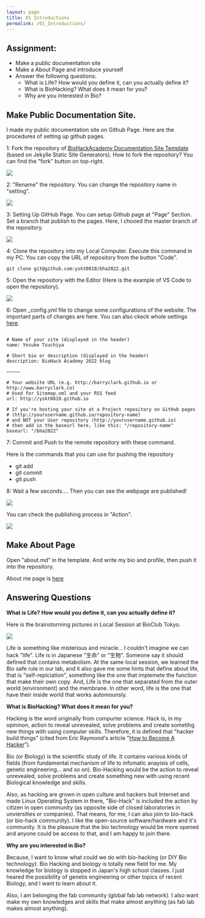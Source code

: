 ```yaml
---
layout: page
title: 01 Introductions
permalink: /01_Introductions/
---
```


## Assignment:

- Make a public documentation site
- Make a About Page and introduce yourself
- Answer the following questions:
    - What is Life? How would you define it, can you actually define it?
    - What is BioHacking? What does it mean for you?
    - Why are you interested in Bio?

## Make Public Documentation Site.

I made my public documentation site on Github Page. Here are the procedures of setting up github pages.

1: Fork the repository of [BioHackAcademy Documentation Site Template](https://github.com/BioHackAcademy/BHA_DocumentationSite) (based on Jekylle Static Site Generators). How to fork the repository? You can find the "fork" button on top-right.

![](../images/week01/1-1.png)

2: "Rename" the repository. You can change the repository name in "setting".

![](../images/week01/1-2.png)

3: Setting Up GitHub Page. You can setup Github page at "Page" Section. Set a branch that publish to the pages. Here, I chooed the master branch of the repository.

![](../images/week01/1-3.png)

4: Clone the repository into my Local Computer. Execute this command in my PC. You can copy the URL of repository from the button "Code".

```
git clone git@github.com:yskt0810/bha2022.git
```

5: Open the repository with the Editor (Here is the example of VS Code to open the repository).

![](../images/week01/1-5.png)

6: Open _config.yml file to change some configurations of the website. The important parts of changes are here. You can also ckeck whole settings [here](https://github.com/yskt0810/bha2022/blob/master/_config.yml).

```

# Name of your site (displayed in the header)
name: Yosuke Tsuchiya

# Short bio or description (displayed in the header)
description: BioHack Academy 2022 blog

~~~~~

# Your website URL (e.g. http://barryclark.github.io or http://www.barryclark.co)
# Used for Sitemap.xml and your RSS feed
url: http://yskt0810.github.io

# If you're hosting your site at a Project repository on GitHub pages 
# (http://yourusername.github.io/repository-name)
# and NOT your User repository (http://yourusername.github.io)
# then add in the baseurl here, like this: "/repository-name"
baseurl: "/bha2022"

```

7: Commit and Push to the remote repository with these command.

Here is the commands that you can use for pushing the repository

- git add
- git commit
- git push

8: Wait a few seconds.... Then you can see the webpage are published!

![](../images/week01/1-6.png)

You can check the publishing process in "Action".

![](../images/week01/1-7.png)


## Make About Page

Open "about.md" in the template. And write my bio and profile, then push it into the repository.

About me page is [here](../about.md)

## Answering Questions

**What is Life? How would you define it, can you actually define it?**

Here is the brainstorming pictures in Local Session at BioClub Tokyo.

![](../images/week01/brainstorming.jpg)

Life is something like misterious and miracle... I couldn't imagine we can hack "life". Life is in Japanese "生命" or "生物". Someone say it should defined that contains metabolism. At the same local session, we learned the Bio safe rule in our lab, and it also gave me some hints that define about life, that is "self-replciation", something like the one that implemete the function that make their own copy. And, Life is the one that separated from the outer world (environment) and the membrane. In other word, life is the one that have their inside world that works automounsly.

**What is BioHacking? What does it mean for you?**

Hacking is the word originally from compurter science. Hack is, in my opininon, action to reveal unrevealed, solve problems and create sometihg new things with using computer skills. Therefore, it is defined that "hacker build things" (cited from Eric Raymond's article "[How to Become A Hacker](http://www.catb.org/~esr/faqs/hacker-howto.html#what_is)"). 

Bio (or Biology) is the scientific study of life. It contains various kinds of fields (from fundamental mechanism of life to infomatic anayisis of cells, genetic engineering... and so on). Bio-Hacking would be the action to reveal unrevealed, solve problems and create something new with using recent Biological knowledge and skills.  

Also, as hacking are grown in open culture and hackers buit Internet and made Linux Operating System in there, "Bio-Hack" is included the action by citizen in open community (as opposite side of closed laboratories in unviersities or companies). That means, for me, I can also join to bio-hack (or bio-hack community). I like the open-source software/hardware and it's community. It is the pleasure that the bio technology would be more opened and anyone could be access to that, and I am happy to join there.

**Why are you interested in Bio?**

Because, I want to know what could we do with bio-hacking (or DIY Bio technology). Bio Hacking and biology is totally new field for me. My knowledge for biology is stopped in Japan's high school classes. I just heared the possibility of genetix engineering or other topics of recent Biology, and I want to learn about it. 

Also, I am belonging the fab community (global fab lab network). I also want make my own knowledges and skills that make almost anything (as fab lab makes almost anything). 